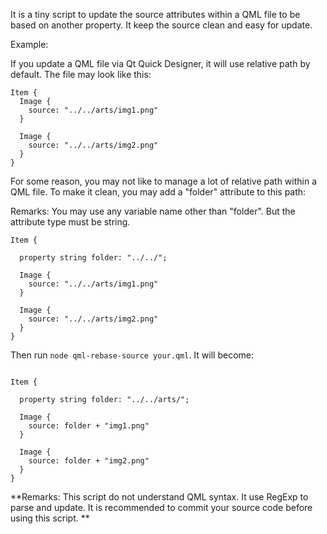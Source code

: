 It is a tiny script to update the source attributes within a QML file to be based on another property. It keep the source clean and easy for update.

Example:

If you update a QML file via Qt Quick Designer, it will use relative path by default.
The file may look like this:

```
Item {
  Image {
    source: "../../arts/img1.png"
  }

  Image {
    source: "../../arts/img2.png"
  }
}

```

For some reason, you may not like to manage a lot of relative path within a QML file.
To make it clean, you may add a "folder" attribute to this path:

Remarks: You may use any variable name other than "folder". But the attribute type must be string.

```
Item {

  property string folder: "../../";

  Image {
    source: "../../arts/img1.png"
  }

  Image {
    source: "../../arts/img2.png"
  }
}

```

Then run `node qml-rebase-source your.qml`.
It will become:

```

Item {

  property string folder: "../../arts/";

  Image {
    source: folder + "img1.png"
  }

  Image {
    source: folder + "img2.png"
  }
}
```

**Remarks: This script do not understand QML syntax. It use RegExp to parse and update. It is recommended to commit your source code before using this script. **